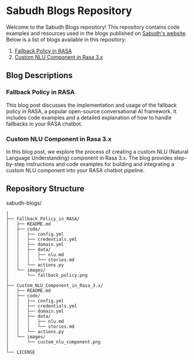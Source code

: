 # Sabudh Blogs Repository

Welcome to the Sabudh Blogs repository! This repository contains code examples and resources used in the blogs published on [Sabudh's website](https://sabudh.org/sabudh-blogs/). Below is a list of blogs available in this repository:

1. [Fallback Policy in RASA](./Fallback_Policy_in_RASA/README.md)
2. [Custom NLU Component in Rasa 3.x](./Custom_NLU_Component_in_Rasa_3.x/README.md)

## Blog Descriptions

### Fallback Policy in RASA
This blog post discusses the implementation and usage of the fallback policy in RASA, a popular open-source conversational AI framework. It includes code examples and a detailed explanation of how to handle fallbacks in your RASA chatbot.

### Custom NLU Component in Rasa 3.x
In this blog post, we explore the process of creating a custom NLU (Natural Language Understanding) component in Rasa 3.x. The blog provides step-by-step instructions and code examples for building and integrating a custom NLU component into your RASA chatbot pipeline.

## Repository Structure

sabudh-blogs/
```
│
├── Fallback_Policy_in_RASA/
│   ├── README.md
│   ├── code/
│   │   ├── config.yml
│   │   ├── credentials.yml
│   │   ├── domain.yml
│   │   ├── data/
│   │   │   ├── nlu.md
│   │   │   └── stories.md
│   │   └── actions.py
│   └── images/
│       └── fallback_policy.png
│
├── Custom_NLU_Component_in_Rasa_3.x/
│   ├── README.md
│   ├── code/
│   │   ├── config.yml
│   │   ├── credentials.yml
│   │   ├── domain.yml
│   │   ├── data/
│   │   │   ├── nlu.md
│   │   │   └── stories.md
│   │   └── actions.py
│   └── images/
│       └── custom_nlu_component.png
│
└── LICENSE
```
